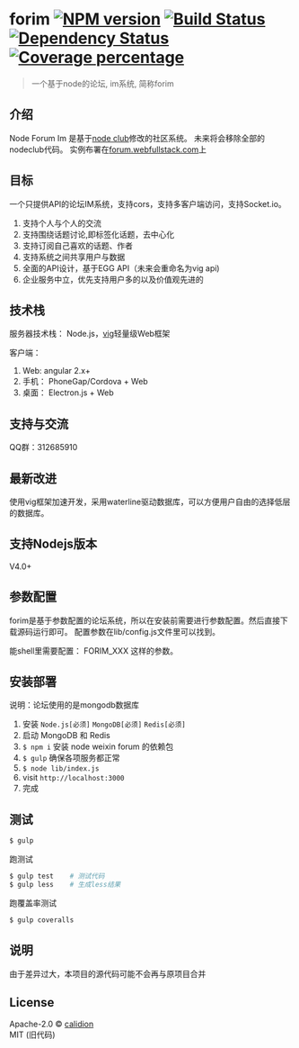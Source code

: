 # forim [![NPM version][npm-image]][npm-url] [![Build Status][travis-image]][travis-url] [![Dependency Status][daviddm-image]][daviddm-url] [![Coverage percentage][coveralls-image]][coveralls-url]

> 一个基于node的论坛, im系统, 简称forim


## 介绍

Node Forum Im 是基于[node club](https://github.com/cnodejs/nodeclub)修改的社区系统。
未来将会移除全部的nodeclub代码。
实例布署在[forum.webfullstack.com](http://forum.webfullstack.me)上


## 目标

一个只提供API的论坛IM系统，支持cors，支持多客户端访问，支持Socket.io。

1. 支持个人与个人的交流
2. 支持围绕话题讨论,即标签化话题，去中心化
3. 支持订阅自己喜欢的话题、作者
4. 支持系统之间共享用户与数据
5. 全面的API设计，基于EGG API（未来会重命名为vig api)
6. 企业服务中立，优先支持用户多的以及价值观先进的

## 技术栈 

服务器技术栈： Node.js，[vig](https://github.com/calidion/vig)轻量级Web框架

客户端：
  1. Web: angular 2.x+
  2. 手机： PhoneGap/Cordova + Web
  3. 桌面： Electron.js + Web

## 支持与交流

QQ群：312685910

## 最新改进

使用vig框架加速开发，采用waterline驱动数据库，可以方便用户自由的选择低层的数据库。

## 支持Nodejs版本

V4.0+

## 参数配置

forim是基于参数配置的论坛系统，所以在安装前需要进行参数配置。然后直接下载源码运行即可。
配置参数在lib/config.js文件里可以找到。

能shell里需要配置：
FORIM_XXX
这样的参数。

## 安装部署

说明：论坛使用的是mongodb数据库

1. 安装 `Node.js[必须]` `MongoDB[必须]` `Redis[必须]`
2. 启动 MongoDB 和 Redis
3. `$ npm i` 安装 node weixin forum 的依赖包
5. `$ gulp` 确保各项服务都正常
6. `$ node lib/index.js`
7. visit `http://localhost:3000`
8. 完成

## 测试

```bash
$ gulp
```

跑测试

```bash
$ gulp test    # 测试代码
$ gulp less    # 生成less结果

```

跑覆盖率测试

```bash
$ gulp coveralls
```

## 说明

由于差异过大，本项目的源代码可能不会再与原项目合并

## License

Apache-2.0 © [calidion](blog.3gcneta.com)  
MIT (旧代码)


[npm-image]: https://badge.fury.io/js/forim.svg
[npm-url]: https://npmjs.org/package/forim
[travis-image]: https://travis-ci.org/calidion/forim.svg?branch=master
[travis-url]: https://travis-ci.org/calidion/forim
[daviddm-image]: https://david-dm.org/calidion/forim.svg?theme=shields.io
[daviddm-url]: https://david-dm.org/calidion/forim
[coveralls-image]: https://coveralls.io/repos/calidion/forim/badge.svg
[coveralls-url]: https://coveralls.io/r/calidion/forim
